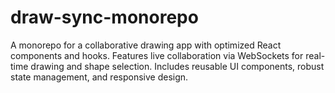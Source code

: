 # draw-sync-monorepo
A monorepo for a collaborative drawing app with optimized React components and hooks. Features live collaboration via WebSockets for real-time drawing and shape selection. Includes reusable UI components, robust state management, and responsive design.
